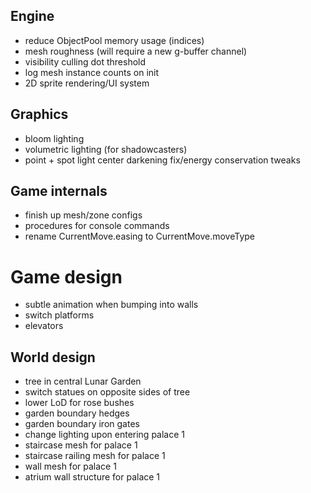 ## Engine
* reduce ObjectPool memory usage (indices)
* mesh roughness (will require a new g-buffer channel)
* visibility culling dot threshold
* log mesh instance counts on init
* 2D sprite rendering/UI system

## Graphics
* bloom lighting
* volumetric lighting (for shadowcasters)
* point + spot light center darkening fix/energy conservation tweaks

## Game internals
* finish up mesh/zone configs
* procedures for console commands
* rename CurrentMove.easing to CurrentMove.moveType

# Game design
* subtle animation when bumping into walls
* switch platforms
* elevators

## World design
* tree in central Lunar Garden
* switch statues on opposite sides of tree
* lower LoD for rose bushes
* garden boundary hedges
* garden boundary iron gates
* change lighting upon entering palace 1
* staircase mesh for palace 1
* staircase railing mesh for palace 1
* wall mesh for palace 1
* atrium wall structure for palace 1